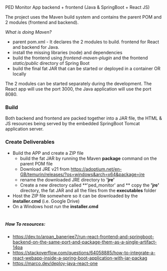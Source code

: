 PED Monitor App backend + frontend (Java & SpringBoot + React JS)

The project uses the Maven build system and contains the parent POM and 2 modules (frontend and backend).

*What is doing Maven?*

- parent pom.xml - It declares the 2 modules to build. frontend for React and backend for Java.
- install the missing libraries (node) and dependencies
- build the frontend using *frontend-maven-plugin* and the frontend *static/public* directory of Spring Boot
- build the final fat JAR that can be started or deployed in a container OR locally

The 2 modules can be started separately during the development. The React app will use the port 3000, the Java application will use the port 8080.

### Build
Both backend and frontend are packed together into a JAR file, the HTML & JS resources being served by the embedded SpringBoot Tomcat application server.

### Create Deliverables
- Build the APP and create a ZIP file
  - build the fat JAR by running the Maven **package** command on the parent POM file
  - Download JRE v21 from https://adoptium.net/en-GB/temurin/releases/?os=windows&arch=x64&package=jre
  - rename the downloaded JRE directory to **'jre'**
  - Create a new directory called **'ped_monitor' and ** copy the **'jre'** directory, the fat JAR and all the files from the **executables** folder
- Host the ZIP file somewhere so it can be downloaded by the **installer.cmd** (i.e. Google Drive)
- On a Windows host run the **installer.cmd**

#
##### How To resources:
- https://dev.to/arpan_banerjee7/run-react-frontend-and-springboot-backend-on-the-same-port-and-package-them-as-a-single-artifact-14pa
- https://stackoverflow.com/questions/64058885/how-to-integrate-a-react-webapp-inside-a-spring-boot-application-with-jar-packag
- https://marco.dev/deploy-java-react-one